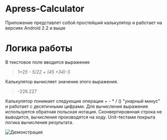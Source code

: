 # Apress-Calculator

Приложение представлет собой простейший калькулятор и работает на версиях Android 2.2 и выше

# Логика работы

В текстовое поле вводится выражение
> 1+2*5 - 5/22 + (45 +34)*-3

Калькулятор вычисляет значение этого выражения.
> -226.227

Калькулятор понимает следующие операции + - * / () "унарный минус" и работает с десятичными цифрами.
Для вычисления выражения используется обратная польская нотация. Сконвертировнная строка не выводится, вычисления производятся на ходу.
Unit-тестами покрыта логика вычисления результата.

![Демонстрация](/art/main-screen.jpg)